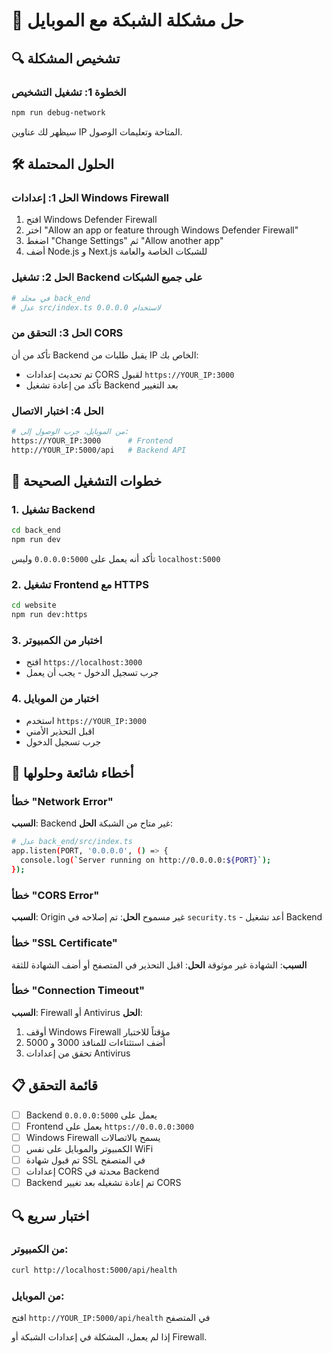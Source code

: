 # 📱 حل مشكلة الشبكة مع الموبايل

## 🔍 تشخيص المشكلة

### الخطوة 1: تشغيل التشخيص
```bash
npm run debug-network
```
سيظهر لك عناوين IP المتاحة وتعليمات الوصول.

## 🛠️ الحلول المحتملة

### الحل 1: إعدادات Windows Firewall
1. افتح Windows Defender Firewall
2. اختر "Allow an app or feature through Windows Defender Firewall"
3. اضغط "Change Settings" ثم "Allow another app"
4. أضف Node.js و Next.js للشبكات الخاصة والعامة

### الحل 2: تشغيل Backend على جميع الشبكات
```bash
# في مجلد back_end
# عدل src/index.ts لاستخدام 0.0.0.0
```

### الحل 3: التحقق من CORS
تأكد من أن Backend يقبل طلبات من IP الخاص بك:
- تم تحديث إعدادات CORS لقبول `https://YOUR_IP:3000`
- تأكد من إعادة تشغيل Backend بعد التغيير

### الحل 4: اختبار الاتصال
```bash
# من الموبايل، جرب الوصول إلى:
https://YOUR_IP:3000      # Frontend
http://YOUR_IP:5000/api   # Backend API
```

## 🔧 خطوات التشغيل الصحيحة

### 1. تشغيل Backend
```bash
cd back_end
npm run dev
```
تأكد أنه يعمل على `0.0.0.0:5000` وليس `localhost:5000`

### 2. تشغيل Frontend مع HTTPS
```bash
cd website
npm run dev:https
```

### 3. اختبار من الكمبيوتر
- افتح `https://localhost:3000`
- جرب تسجيل الدخول - يجب أن يعمل

### 4. اختبار من الموبايل
- استخدم `https://YOUR_IP:3000`
- اقبل التحذير الأمني
- جرب تسجيل الدخول

## 🚨 أخطاء شائعة وحلولها

### خطأ "Network Error"
**السبب**: Backend غير متاح من الشبكة
**الحل**: 
```bash
# عدل back_end/src/index.ts
app.listen(PORT, '0.0.0.0', () => {
  console.log(`Server running on http://0.0.0.0:${PORT}`);
});
```

### خطأ "CORS Error"
**السبب**: Origin غير مسموح
**الحل**: تم إصلاحه في `security.ts` - أعد تشغيل Backend

### خطأ "SSL Certificate"
**السبب**: الشهادة غير موثوقة
**الحل**: اقبل التحذير في المتصفح أو أضف الشهادة للثقة

### خطأ "Connection Timeout"
**السبب**: Firewall أو Antivirus
**الحل**: 
1. أوقف Windows Firewall مؤقتاً للاختبار
2. أضف استثناءات للمنافذ 3000 و 5000
3. تحقق من إعدادات Antivirus

## 📋 قائمة التحقق

- [ ] Backend يعمل على `0.0.0.0:5000`
- [ ] Frontend يعمل على `https://0.0.0.0:3000`
- [ ] Windows Firewall يسمح بالاتصالات
- [ ] الكمبيوتر والموبايل على نفس WiFi
- [ ] تم قبول شهادة SSL في المتصفح
- [ ] إعدادات CORS محدثة في Backend
- [ ] Backend تم إعادة تشغيله بعد تغيير CORS

## 🔍 اختبار سريع

### من الكمبيوتر:
```bash
curl http://localhost:5000/api/health
```

### من الموبايل:
افتح `http://YOUR_IP:5000/api/health` في المتصفح

إذا لم يعمل، المشكلة في إعدادات الشبكة أو Firewall.
